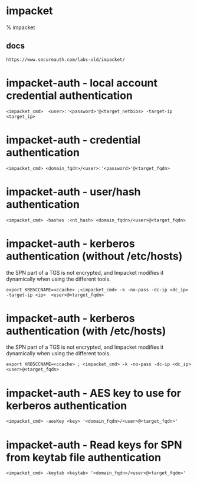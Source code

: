 # impacket

% impacket

## docs
```
https://www.secureauth.com/labs-old/impacket/
```

# impacket-auth - local account credential authentication
```
<impacket_cmd>  <user>:'<password>'@<target_netbios> -target-ip <target_ip>
```

# impacket-auth - credential authentication
```
<impacket_cmd> <domain_fqdn>/<user>:'<password>'@<target_fqdn>
```

# impacket-auth - user/hash authentication
```
<impacket_cmd> -hashes :<nt_hash> <domain_fqdn>/<user>@<target_fqdn>
```

# impacket-auth - kerberos authentication (without /etc/hosts)
the SPN part of a TGS is not encrypted, and Impacket modifies it dynamically when using the different tools.
```
export KRB5CCNAME=<ccache> ;<impacket_cmd> -k -no-pass -dc-ip <dc_ip> -target-ip <ip>  <user>@<target_fqdn>
```

# impacket-auth - kerberos authentication (with /etc/hosts)
the SPN part of a TGS is not encrypted, and Impacket modifies it dynamically when using the different tools.
```
export KRB5CCNAME=<ccache> ; <impacket_cmd> -k -no-pass -dc-ip <dc_ip> <user>@<target_fqdn>
```

# impacket-auth - AES key to use for kerberos authentication
```
<impacket_cmd> -aesKey <key> '<domain_fqdn>/<user>@<target_fqdn>'
```


# impacket-auth - Read keys for SPN from keytab file authentication
```
<impacket_cmd> -keytab <keytab> '<domain_fqdn>/<user>@<target_fqdn>'
```
